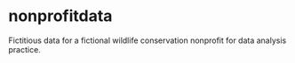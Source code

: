 # nonprofitdata
Fictitious data for a fictional wildlife conservation nonprofit for data analysis practice.

